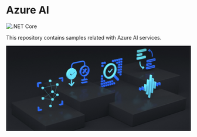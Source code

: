 # Azure AI

![.NET Core](https://github.com/Daniel-Krzyczkowski/AzureAI/workflows/.NET%20Core/badge.svg)

This repository contains samples related with Azure AI services.

![azure-ai-repo.png](images/azure-ai-repo.png)
